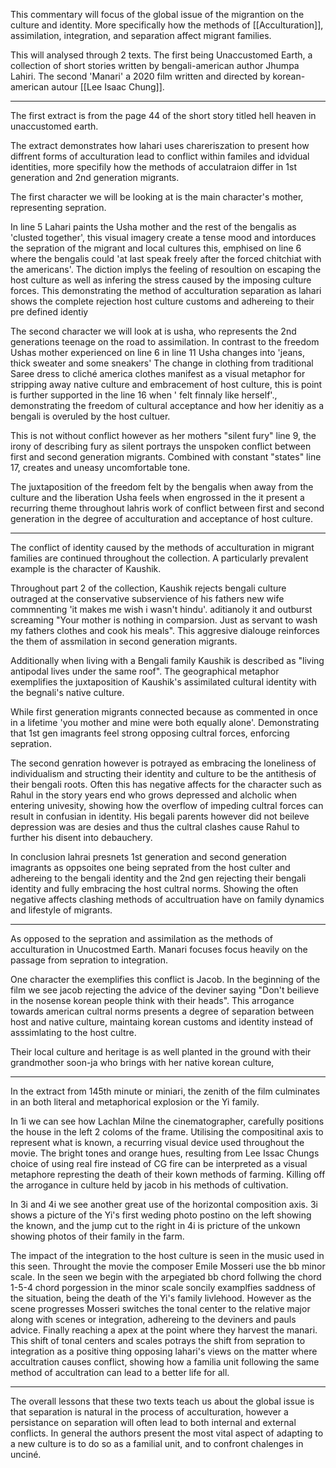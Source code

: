 This commentary will focus of the global issue of the migrantion on the culture and identity. More specifically how the methods of [[Acculturation]], assimilation, integration, and separation affect migrant families. 

This will analysed through 2 texts. The first being Unaccustomed Earth, a collection of short stories written by bengali-american author Jhumpa Lahiri. The second 'Manari' a 2020 film written and directed by korean-american autour [[Lee Isaac Chung]]. 

<hr>
The first extract is from the page 44 of the short story titled hell heaven in unaccustomed earth. 

The extract demonstrates how lahari uses chareriszation to present how diffrent forms of acculturation lead to conflict within familes and idvidual identities, more specifily how the methods of acculatraion differ in 1st generation and 2nd generation migrants.

The first character we will be looking at is the main character's mother, representing sepration.

In line 5 Lahari paints the Usha mother and the rest of the bengalis as 'clusted together', this visual imagery create a tense mood and intorduces the sepration of the migrant and local cultures this, emphised on line 6 where the bengalis could 'at last speak freely after the forced chitchiat with the americans'. The diction implys the feeling of resoultion on escaping the host culture as well as infering the stress caused by the imposing culture forces. This demonstrating the method of acculturation separation as lahari shows the complete rejection host culture customs and adhereing to their pre defined identiy

The second character we will look at is usha, who represents the 2nd generations teenage on the road to assimilation. In contrast to the freedom Ushas mother experienced on line 6 in line 11  Usha changes into 'jeans, thick sweater and some sneakers'  The change in clothing from traditional Saree dress to cliché america clothes manifest as a visual metaphor for stripping  away native culture and embracement of host culture, this is point is further supported in the line 16 when ' felt finnaly like herself'., demonstrating the freedom of cultural acceptance and how her idenitiy as a bengali is overuled by the host cultuer. 

This is not without conflict however as her mothers "silent fury" line 9, the irony of describing fury as silent portrays the unspoken conflict between first and second generation migrants. Combined with constant "states" line 17, creates and uneasy uncomfortable tone. 

The juxtaposition of the freedom felt by the bengalis when away from the culture and the liberation Usha feels when engrossed in the it present a recurring theme throughout lahris work of conflict between first and second generation in the degree of acculturation and acceptance of host culture. 

<hr>

The conflict of identity caused by the methods of acculturation in migrant families are continued throughout the collection. A particularly prevalent example is the character of Kaushik. 

Throughout part 2 of the collection, Kaushik rejects bengali culture outraged at the conservative subservience of his fathers new wife commnenting 'it makes me wish i wasn't hindu'. aditianoly it and outburst screaming "Your mother is nothing in comparsion. Just as servant to wash my fathers clothes and cook his meals". This aggresive dialouge reinforces the them of assmilation in second generation migrants. 

Additionally when living with a Bengali family Kaushik is described as "living antipodal lives under the same roof". The geographical metaphor exemplifies the juxtaposition of Kaushik's assimilated cultural identity with the begnali's native culture. 

While first generation migrants connected because as commented in once in a lifetime 'you mother and mine were both equally alone'.  Demonstrating that 1st gen imagrants feel strong opposing cultral forces, enforcing sepration. 

The second genration however is potrayed as embracing the loneliness of individualism and structing their identity and culture to be the antithesis of their bengali roots. Often this has negative affects for the character such as Rahul in the story years end who grows depressed and alcholic when entering univesity, showing how the overflow of impeding cultral forces can result in confusian in identity. His begali parents however did not beileve depression was are desies and thus the cultral clashes cause Rahul to further his disent into debauchery. 

In conclusion lahrai presnets 1st generation and second generation imagrants as oppsoites one being seprated from the host culter and adhereing to the bengali identity and the 2nd gen rejecting their bengali identity and fully embracing the host cultral norms. Showing the often negative affects clashing methods of accultruation have on family dynamics and lifestyle of migrants. 

<hr>
As opposed to the sepration and assimilation as the methods of acculturation in Unucostmed Earth. Manari focuses focus heavily on the passage from sepration to integration. 

One character the exemplifies this conflict is Jacob. In the beginning of the film we see jacob rejecting the advice of the deviner saying "Don't beilieve in the nosense korean people think with their heads". This arrogance towards american cultral norms presents a degree of separation between host and native culture, maintaing korean customs and identity instead of asssimlating to the host cultre. 

Their local culture and heritage is as well planted in the ground with their grandmother soon-ja who brings with her native korean culture, 
<hr>

In the extract from 145th minute or miniari, the zenith of the film culminates in an both literal and metaphorical explosion or the Yi family. 

In 1i we can see how Lachlan Milne the cinematographer, carefully positions the house in the left 2 coloms of the frame. Utilising the compositinal axis to represent what is known, a recurring visual device used throughout the movie. The bright tones and orange hues, resulting from Lee Issac Chungs choice of using real fire instead of CG fire can be interpreted as a visual metaphore represting the death of their kown methods of farming. Killing off the arrogance in culture held by jacob in his methods of cultivation. 

In 3i and 4i we see another great use of the horizontal composition axis.  3i shows a picture of the Yi's first weding photo postino on the left showing the known, and the jump cut to the right in 4i is pricture of the unkown showing photos of their family in the farm. 

The impact of the integration to the host culture is seen in the music used in this seen. Throught the movie the composer Emile Mosseri use the bb minor scale. In the seen we begin with the arpegiated bb chord follwing the chord 1-5-4 chord porgession in the minor scale soncily examplfies saddness of the situation, being the death of the Yi's family livlehood. However as the scene progresses Mosseri switches the tonal center to the relative major along with scenes or integration, adhereing to the deviners and pauls advice. Finally reaching a apex at the point where they harvest the manari. This shift of tonal centers and scales potrays the shift from sepration to integration as a positive thing opposing lahari's views on the matter where accultration causes conflict, showing how a familia unit following the same method of accultration can lead to a better life for all. 
<hr>

The overall lessons that these two texts teach us about the global issue is that separation is natural in the process of acculturation, however a persistance on separation will often lead to both internal and external conflicts. In general the authors present the most vital aspect of adapting to a new culture is to do so as a familial unit, and to confront chalenges in unciné.